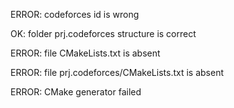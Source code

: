 ERROR: codeforces id is wrong
OK: folder prj.codeforces structure is correct
ERROR: file CMakeLists.txt is absent
ERROR: file prj.codeforces/CMakeLists.txt is absent
ERROR: CMake generator failed
